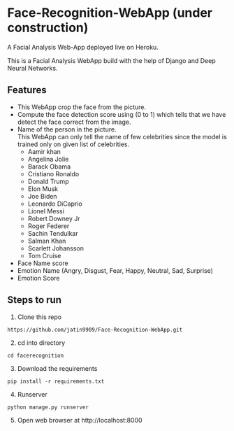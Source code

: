 # Face-Recognition-WebApp (under construction)
A Facial Analysis Web-App deployed live on Heroku.

This is a Facial Analysis WebApp build with the help of Django and Deep Neural Networks. 

## Features
- This WebApp crop the face from the picture.
- Compute the face detection score using (0 to 1) which tells that we have detect the face correct from the image. 
- Name of the person in the picture. <br> This WebApp can only tell the name of few celebrities since the model is trained only on given list of celebrities. <br> 
  <ul>
  <li>Aamir khan</li>
  <li>Angelina Jolie</li>
  <li>Barack Obama</li>
  <li>Cristiano Ronaldo</li>
  <li>Donald Trump</li>
  <li>Elon Musk</li>
  <li>Joe Biden</li>
  <li>Leonardo DiCaprio</li>
  <li>Lionel Messi</li>
  <li>Robert Downey Jr</li>
  <li>Roger Federer</li>
  <li>Sachin Tendulkar</li>
  <li>Salman Khan</li>
  <li>Scarlett Johansson</li>
  <li>Tom Cruise</li>
  </ul>
-  Face Name score
-  Emotion Name (Angry, Disgust, Fear, Happy, Neutral, Sad, Surprise)
-  Emotion Score

## Steps to run
1. Clone this repo
```
https://github.com/jatin9909/Face-Recognition-WebApp.git
```
2. cd into directory
```
cd facerecognition
```
3. Download the requirements
```
pip install -r requirements.txt
```
4. Runserver
```
python manage.py runserver
```
5. Open web browser at http://localhost:8000
